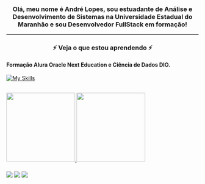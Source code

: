 <h3 align="center">Olá, meu nome é André Lopes, sou estuadante de Análise e Desenvolvimento de Sistemas na Universidade Estadual do Maranhão e sou Desenvolvedor FullStack em formação!
</h3>
<hr>

<h3 align="center">⚡ Veja o que estou aprendendo ⚡</h3>

<h4 > Formação Alura Oracle Next Education e Ciência de Dados DIO.</h4>

[![My Skills](https://skillicons.dev/icons?i=html,css,js,github,vscode,python,mysql&perline=7)](#)

##

  <div>
<a href="https://github.com/agenciadigitalslz">
<img loading="lazy" height="180em" src="https://github-readme-stats.vercel.app/api/top-langs/?username=agenciadigitalslz&layout=compact&langs_count=7&theme=dracula"/>
<img loading="lazy" height="180em" src="https://github-readme-stats.vercel.app/api?username=agenciadigitalslz&show_icons=true&theme=dracula&include_all_commits=true&count_private=true"/>
</div>
  
  #####
 
<div> 
  <a href="https://www.instagram.com/agenciadigitalslz/" target="_blank"><img src="https://img.shields.io/badge/-Instagram-%23E4405F?style=for-the-badge&logo=instagram&logoColor=white" target="_blank"></a>
  <a href="https://discord.gg/yujkai" target="_blank"><img src="https://img.shields.io/badge/Discord-7289DA?style=for-the-badge&logo=discord&logoColor=white" target="_blank"></a> 
  <a href="https://www.linkedin.com/in/andre7lopes/" target="_blank"><img src="https://img.shields.io/badge/-LinkedIn-%230077B5?style=for-the-badge&logo=linkedin&logoColor=white" target="_blank"></a> 
</div>